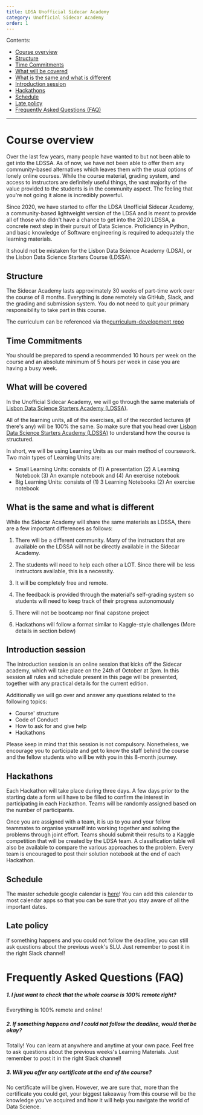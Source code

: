```yaml
---
title: LDSA Unofficial Sidecar Academy
category: Unofficial Sidecar Academy
order: 1
---
```


Contents:
- [Course overview](#course-overview)
- [Structure](#structure)
- [Time Commitments](#time-commitments)
- [What will be covered](#what-will-be-covered)
- [What is the same and what is different](#what-is-the-same-and-what-is-different)
- [Introduction session](#introduction-session)
- [Hackathons](#hackathons)
- [Schedule](#schedule)
- [Late policy](#late-policy)
- [Frequently Asked Questions (FAQ)](#faq)

---

# Course overview
Over the last few years, many people have wanted to but not been able to get into the LDSSA. As of now, we have not been able to offer them any community-based alternatives which leaves them with the usual options of lonely online courses. While the course material, grading system, and access to instructors are definitely useful things, the vast majority of the value provided to the students is in the community aspect. The feeling that you're not going it alone is incredibly powerful.

Since 2020, we have started to offer the LDSA Unofficial Sidecar Academy, a community-based lightweight version of the LDSA and is meant to provide all of those who didn't have a chance to get into the 2020 LDSSA, a concrete next step in their pursuit of Data Science. Proficiency in Python, and basic knowledge of Software engineering is required to adequately the learning materials.

It should not be mistaken for the Lisbon Data Science Academy (LDSA), or the Lisbon Data Science Starters Course (LDSSA).

## Structure

The Sidecar Academy lasts approximately 30 weeks of part-time work over the course of 8 months. Everything is done remotely via GitHub, Slack, and the grading and submission system. You do not need to quit your primary responsibility to take part in this course.

The curriculum can be referenced via the[curriculum-development repo](https://github.com/LDSSA/curriculum-development)

## Time Commitments

You should be prepared to spend a recommended 10 hours per week on the course and an absolute minimum of 5 hours per week in case you are having a busy week.


## What will be covered

In the Unofficial Sidecar Academy, we will go through the same materials of [Lisbon Data Science Starters Academy (LDSSA)](https://ldssa.github.io/wiki/Starters%20Academy%20(LDSSA)/01-Starters-Academy-(Course)/).

All of the learning units, all of the exercises, all of the recorded lectures (if there's any) will be 100% the same. So make sure that you head over [Lisbon Data Science Starters Academy (LDSSA)](https://ldssa.github.io/wiki/Starters%20Academy%20(LDSSA)/01-Starters-Academy-(Course)/) to understand how the course is structured. 

In short, we will be using Learning Units as our main method of coursework. Two main types of Learning Units are:
- Small Learning Units: consists of (1) A presentation (2) A Learning Notebook (3) An example notebook and (4) An exercise notebook
- Big Learning Units: consists of (1) 3 Learning Notebooks (2) An exercise notebook


## What is the same and what is different

While the Sidecar Academy will share the same materials as LDSSA, there are a few important differences as follows:


1. There will be a different community. Many of the instructors that are available on the LDSSA will not be directly available in the Sidecar Academy.

2. The students will need to help each other a LOT. Since there will be less instructors available, this is a necessity.

3. It will be completely free and remote.

4. The feedback is provided through the material's self-grading system so students will need to keep track of their progress autonomously

5. There will not be bootcamp nor final capstone project

6. Hackathons will follow a format similar to Kaggle-style challenges (More details in section below)


## Introduction session
The introduction session is an online session that kicks off the Sidecar academy, which will take place on the 24th of October at 3pm. In this session all rules and schedule present in this page will be presented, together with any practical details for the current edition.

Additionally we will go over and answer any questions related to the following topics:
- Course' structure
- Code of Conduct
- How to ask for and give help
- Hackathons

Please keep in mind that this session is not compulsory. Nonetheless, we encourage you to participate and get to know the staff behind the course and the fellow students who will be with you in this 8-month journey.


## Hackathons 

Each Hackathon will take place during three days. A few days prior to the starting date a form will have to be filled to confirm the interest in participating in each Hackathon. Teams will be randomly assigned based on the number of participants.

Once you are assigned with a team, it is up to you and your fellow teammates to organise yourself into working together and solving the problems through joint effort. Teams should submit their results to a Kaggle competition that will be created by the LDSA team. A classification table will also be available to compare the various approaches to the problem. Every team is encouraged to post their solution notebook at the end of each Hackathon.


## Schedule

The master schedule google calendar is [here](https://calendar.google.com/calendar/embed?src=j8t3fmuv53pppvf2vcnfji4tl8%40group.calendar.google.com&ctz=Europe%2FLisbon)!
You can add this calendar to most calendar apps so that you can be sure that you stay aware of all the important dates.

## Late policy
If something happens and you could not follow the deadline, you can still ask questions about the previous week's SLU. Just remember to post it in the right Slack channel!


# Frequently Asked Questions (FAQ)

##### 1. I just want to check that the whole course is 100% remote right?
Everything is 100% remote and online!

##### 2. If something happens and I could not follow the deadline, would that be okay?
Totally! You can learn at anywhere and anytime at your own pace. Feel free to ask questions about the previous weeks's Learning Materials. Just remember to post it in the right Slack channel!

##### 3. Will you offer any certificate at the end of the course?
No certificate will be given. However, we are sure that, more than the certificate you could get, your biggest takeaway from this course will be the knowledge you've acquired and how it will help you navigate the world of Data Science.

